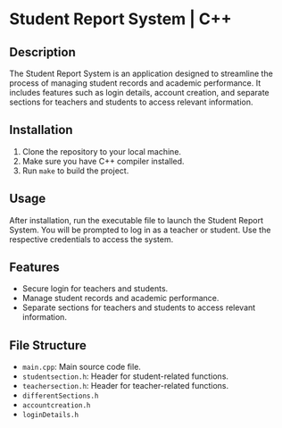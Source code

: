 # Student Report System | C++

## Description
The Student Report System is an application designed to streamline the process of managing student records and academic performance. It includes features such as login details, account creation, and separate sections for teachers and students to access relevant information.

## Installation
1. Clone the repository to your local machine.
2. Make sure you have C++ compiler installed.
3. Run `make` to build the project.

## Usage
After installation, run the executable file to launch the Student Report System. You will be prompted to log in as a teacher or student. Use the respective credentials to access the system.

## Features
- Secure login for teachers and students.
- Manage student records and academic performance.
- Separate sections for teachers and students to access relevant information.

## File Structure
- `main.cpp`: Main source code file.
- `studentsection.h`: Header for student-related functions.
- `teachersection.h`: Header for teacher-related functions.
- `differentSections.h`
- `accountcreation.h`
- `loginDetails.h`
